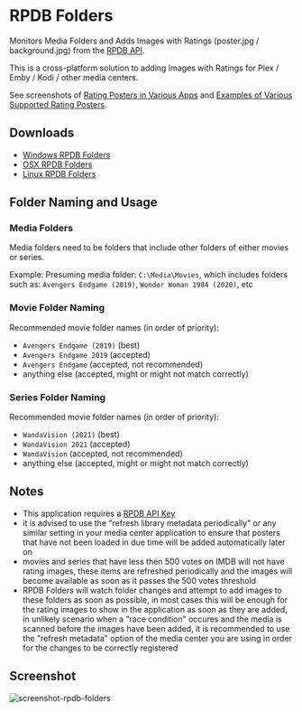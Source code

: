 # RPDB Folders

Monitors Media Folders and Adds Images with Ratings (poster.jpg / background.jpg) from the [RPDB API](https://ratingposterdb.com/).

This is a cross-platform solution to adding Images with Ratings for Plex / Emby / Kodi / other media centers.

See screenshots of [Rating Posters in Various Apps](https://ratingposterdb.com/#see-it-in-action) and [Examples of Various Supported Rating Posters](https://ratingposterdb.com/examples/).

## Downloads

- [Windows RPDB Folders](https://github.com/jaruba/rpdb-folders/releases/download/v0.0.1/win-rpdb-folders.zip)
- [OSX RPDB Folders](https://github.com/jaruba/rpdb-folders/releases/download/v0.0.1/osx-rpdb-folders.zip)
- [Linux RPDB Folders](https://github.com/jaruba/rpdb-folders/releases/download/v0.0.1/linux-rpdb-folders.zip)

## Folder Naming and Usage

### Media Folders

Media folders need to be folders that include other folders of either movies or series.

Example: Presuming media folder: `C:\Media\Movies`, which includes folders such as: `Avengers Endgame (2019)`, `Wonder Woman 1984 (2020)`, etc

### Movie Folder Naming

Recommended movie folder names (in order of priority):
- `Avengers Endgame (2019)` (best)
- `Avengers Endgame 2019` (accepted)
- `Avengers Endgame` (accepted, not recommended)
- anything else (accepted, might or might not match correctly)

### Series Folder Naming

Recommended movie folder names (in order of priority):
- `WandaVision (2021)` (best)
- `WandaVision 2021` (accepted)
- `WandaVision` (accepted, not recommended)
- anything else (accepted, might or might not match correctly)

## Notes

- This application requires a [RPDB API Key](https://ratingposterdb.com/api-key/)
- it is advised to use the "refresh library metadata periodically" or any similar setting in your media center application to ensure that posters that have not been loaded in due time will be added automatically later on
- movies and series that have less then 500 votes on IMDB will not have rating images, these items are refreshed periodically and the images will become available as soon as it passes the 500 votes threshold
- RPDB Folders will watch folder changes and attempt to add images to these folders as soon as possible, in most cases this will be enough for the rating images to show in the application as soon as they are added, in unlikely scenario when a "race condition" occures and the media is scanned before the images have been added, it is recommended to use the "refresh metadata" option of the media center you are using in order for the changes to be correctly registered

## Screenshot

![screenshot-rpdb-folders](https://user-images.githubusercontent.com/1777923/108631426-9c29a200-7472-11eb-8b0d-bce13eb5c96c.jpg)
